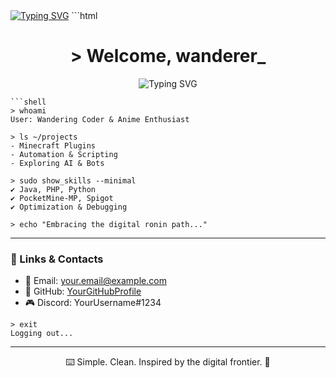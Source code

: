 <div>
<a href="https://git.io/typing-svg"><img src="https://readme-typing-svg.demolab.com?font=Pixelify+Sans&size=25&pause=1000&color=13F7A9&width=500&height=120&lines=welcome+to+my+epic+github+profile;hope+you+will+enjoy+your+stay+%3A);why+are+you+still+here%3F;please+dont+hurt+me;stop+looking+at+me+like+that;im+not+weird...+you+are;please+leave+%3A);i+think+its+time+for+you+to+leave" alt="Typing SVG" /></a>
```html
<h1 align="center">> Welcome, wanderer_ </h1>

<p align="center">
  <img src="https://readme-typing-svg.herokuapp.com?font=Fira+Code&pause=1000&color=F7F7F7&center=true&vCenter=true&width=435&lines=Mechatronics+Technician+%7C+Developer;Building+Minecraft+Plugins;Embracing+the+Path+of+Code;Anime+Enthusiast" alt="Typing SVG" />
</p>

```
```shell
> whoami
User: Wandering Coder & Anime Enthusiast

> ls ~/projects
- Minecraft Plugins
- Automation & Scripting
- Exploring AI & Bots

> sudo show_skills --minimal
✔ Java, PHP, Python
✔ PocketMine-MP, Spigot
✔ Optimization & Debugging

> echo "Embracing the digital ronin path..."
```

---

### 🌸 Links & Contacts
- 📧 Email: [your.email@example.com](mailto:your.email@example.com)
- 🔗 GitHub: [YourGitHubProfile](https://github.com/YourGitHubProfile)
- 🎮 Discord: YourUsername#1234

```shell
> exit
Logging out...
```

---
<p align="center">⌨️ Simple. Clean. Inspired by the digital frontier. 🌸</p>
